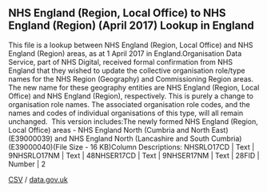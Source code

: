 ## NHS England (Region, Local Office) to NHS England (Region) (April 2017) Lookup in England

This file is a lookup between NHS England (Region, Local Office) and NHS England (Region) areas, as at 1 April 2017 in England.Organisation Data Service, part of NHS Digital, received formal confirmation from NHS England that they wished to update the collective organisation role/type names for the NHS Region (Geography) and Commissioning Region areas. The new name for these geography entities are NHS England (Region, Local Office) and NHS England (Region), respectively. This is purely a change to organisation role names. The associated organisation role codes, and the names and codes of individual organisations of this type, will all remain unchanged.  This version includes:The newly formed NHS England (Region, Local Office) areas - NHS England North (Cumbria and North East) (E39000039) and NHS England North (Lancashire and South Cumbria) (E39000040)(File Size - 16 KB)Column Descriptions:       NHSRLO17CD | Text | 9NHSRLO17NM | Text | 48NHSER17CD | Text | 9NHSER17NM | Text | 28FID | Number | 2

[CSV](csv/153.csv) / [data.gov.uk](https://data.gov.uk/dataset/b1647ac6-47c9-4ef9-ae58-007a94353f99/nhs-england-region-local-office-to-nhs-england-region-april-2017-lookup-in-england)

